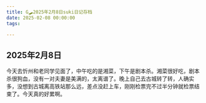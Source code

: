 ```yaml
---
title: G🛹2025年2月8日suki日记存档
date: 2025-02-08 00:00:00
tags:

---
```


## 2025年2月8日
今天去忻州和老同学见面了，中午吃的是湘菜，下午是剧本杀。湘菜很好吃，剧本杀很狗血，没有一对夫妻是美满的，太离谱了。晚上自己去古城转了转，人确实多，没想到古城离高铁站那么远，差点没赶上车，刚刚检票完不过半分钟就检票结束了。今天真的好累啊。